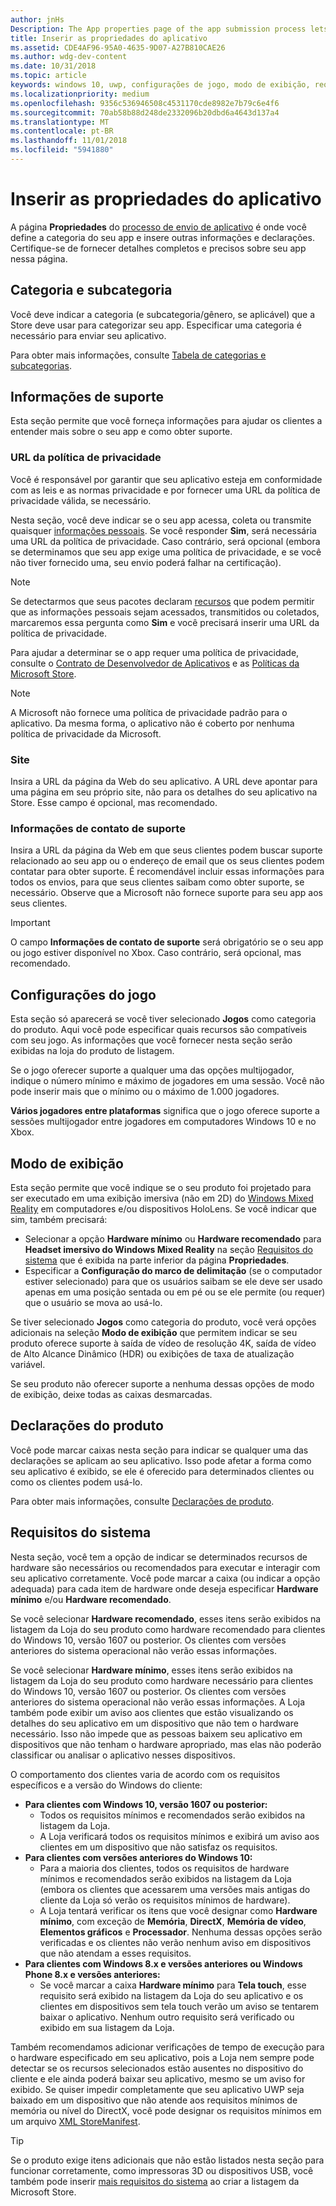 ```yaml
---
author: jnHs
Description: The App properties page of the app submission process lets you define your app's category and indicate hardware preferences or other declarations.
title: Inserir as propriedades do aplicativo
ms.assetid: CDE4AF96-95A0-4635-9D07-A27B810CAE26
ms.author: wdg-dev-content
ms.date: 10/31/2018
ms.topic: article
keywords: windows 10, uwp, configurações de jogo, modo de exibição, requisitos do sistema, requisitos de hardware, hardware mínimo, hardware recomendado, política de privacidade, informações de contato de suporte, site do app, informações de suporte
ms.localizationpriority: medium
ms.openlocfilehash: 9356c536946508c4531170cde8982e7b79c6e4f6
ms.sourcegitcommit: 70ab58b88d248de2332096b20dbd6a4643d137a4
ms.translationtype: MT
ms.contentlocale: pt-BR
ms.lasthandoff: 11/01/2018
ms.locfileid: "5941880"
---
```

# <a name="enter-app-properties"></a>Inserir as propriedades do aplicativo

A página **Propriedades** do [processo de envio de aplicativo](app-submissions.md) é onde você define a categoria do seu app e insere outras informações e declarações. Certifique-se de fornecer detalhes completos e precisos sobre seu app nessa página.


## <a name="category-and-subcategory"></a>Categoria e subcategoria

Você deve indicar a categoria (e subcategoria/gênero, se aplicável) que a Store deve usar para categorizar seu app. Especificar uma categoria é necessário para enviar seu aplicativo.

Para obter mais informações, consulte [Tabela de categorias e subcategorias](category-and-subcategory-table.md).


## <a name="support-info"></a>Informações de suporte

Esta seção permite que você forneça informações para ajudar os clientes a entender mais sobre o seu app e como obter suporte.

### <a name="privacy-policy-url"></a>URL da política de privacidade

Você é responsável por garantir que seu aplicativo esteja em conformidade com as leis e as normas privacidade e por fornecer uma URL da política de privacidade válida, se necessário.

Nesta seção, você deve indicar se o seu app acessa, coleta ou transmite quaisquer [informações pessoais](https://docs.microsoft.com/legal/windows/agreements/store-policies#105-personal-information). Se você responder **Sim**, será necessária uma URL da política de privacidade. Caso contrário, será opcional (embora se determinamos que seu app exige uma política de privacidade, e se você não tiver fornecido uma, seu envio poderá falhar na certificação).

> [!NOTE]
> Se detectarmos que seus pacotes declaram [recursos](../packaging/app-capability-declarations.md) que podem permitir que as informações pessoais sejam acessados, transmitidos ou coletados, marcaremos essa pergunta como **Sim** e você precisará inserir uma URL da política de privacidade.

Para ajudar a determinar se o app requer uma política de privacidade, consulte o [Contrato de Desenvolvedor de Aplicativos](https://docs.microsoft.com/legal/windows/agreements/app-developer-agreement) e as [Políticas da Microsoft Store](https://docs.microsoft.com/legal/windows/agreements/store-policies#105-personal-information). 

> [!NOTE]
> A Microsoft não fornece uma política de privacidade padrão para o aplicativo. Da mesma forma, o aplicativo não é coberto por nenhuma política de privacidade da Microsoft. 


### <a name="website"></a>Site

Insira a URL da página da Web do seu aplicativo. A URL deve apontar para uma página em seu próprio site, não para os detalhes do seu aplicativo na Store. Esse campo é opcional, mas recomendado.

### <a name="support-contact-info"></a>Informações de contato de suporte

Insira a URL da página da Web em que seus clientes podem buscar suporte relacionado ao seu app ou o endereço de email que os seus clientes podem contatar para obter suporte. É recomendável incluir essas informações para todos os envios, para que seus clientes saibam como obter suporte, se necessário. Observe que a Microsoft não fornece suporte para seu app aos seus clientes.

> [!IMPORTANT]
> O campo **Informações de contato de suporte** será obrigatório se o seu app ou jogo estiver disponível no Xbox. Caso contrário, será opcional, mas recomendado.


## <a name="game-settings"></a>Configurações do jogo

Esta seção só aparecerá se você tiver selecionado **Jogos** como categoria do produto. Aqui você pode especificar quais recursos são compatíveis com seu jogo. As informações que você fornecer nesta seção serão exibidas na loja do produto de listagem.

Se o jogo oferecer suporte a qualquer uma das opções multijogador, indique o número mínimo e máximo de jogadores em uma sessão. Você não pode inserir mais que o mínimo ou o máximo de 1.000 jogadores.

**Vários jogadores entre plataformas** significa que o jogo oferece suporte a sessões multijogador entre jogadores em computadores Windows 10 e no Xbox.


## <a name="display-mode"></a>Modo de exibição

Esta seção permite que você indique se o seu produto foi projetado para ser executado em uma exibição imersiva (não em 2D) do [Windows Mixed Reality](https://developer.microsoft.com/windows/mixed-reality) em computadores e/ou dispositivos HoloLens. Se você indicar que sim, também precisará:
- Selecionar a opção **Hardware mínimo** ou **Hardware recomendado** para **Headset imersivo do Windows Mixed Reality** na seção [Requisitos do sistema](#system-requirements) que é exibida na parte inferior da página **Propriedades**.
- Especificar a **Configuração do marco de delimitação** (se o computador estiver selecionado) para que os usuários saibam se ele deve ser usado apenas em uma posição sentada ou em pé ou se ele permite (ou requer) que o usuário se mova ao usá-lo. 

Se tiver selecionado **Jogos** como categoria do produto, você verá opções adicionais na seleção **Modo de exibição** que permitem indicar se seu produto oferece suporte à saída de vídeo de resolução 4K, saída de vídeo de Alto Alcance Dinâmico (HDR) ou exibições de taxa de atualização variável.

Se seu produto não oferecer suporte a nenhuma dessas opções de modo de exibição, deixe todas as caixas desmarcadas.


## <a name="product-declarations"></a>Declarações do produto

Você pode marcar caixas nesta seção para indicar se qualquer uma das declarações se aplicam ao seu aplicativo. Isso pode afetar a forma como seu aplicativo é exibido, se ele é oferecido para determinados clientes ou como os clientes podem usá-lo.

Para obter mais informações, consulte [Declarações de produto](app-declarations.md).

## <a name="system-requirements"></a>Requisitos do sistema

Nesta seção, você tem a opção de indicar se determinados recursos de hardware são necessários ou recomendados para executar e interagir com seu aplicativo corretamente. Você pode marcar a caixa (ou indicar a opção adequada) para cada item de hardware onde deseja especificar **Hardware mínimo** e/ou **Hardware recomendado**.

Se você selecionar **Hardware recomendado**, esses itens serão exibidos na listagem da Loja do seu produto como hardware recomendado para clientes do Windows 10, versão 1607 ou posterior. Os clientes com versões anteriores do sistema operacional não verão essas informações.

Se você selecionar **Hardware mínimo**, esses itens serão exibidos na listagem da Loja do seu produto como hardware necessário para clientes do Windows 10, versão 1607 ou posterior. Os clientes com versões anteriores do sistema operacional não verão essas informações. A Loja também pode exibir um aviso aos clientes que estão visualizando os detalhes do seu aplicativo em um dispositivo que não tem o hardware necessário. Isso não impede que as pessoas baixem seu aplicativo em dispositivos que não tenham o hardware apropriado, mas elas não poderão classificar ou analisar o aplicativo nesses dispositivos. 

O comportamento dos clientes varia de acordo com os requisitos específicos e a versão do Windows do cliente:

- **Para clientes com Windows 10, versão 1607 ou posterior:**
     - Todos os requisitos mínimos e recomendados serão exibidos na listagem da Loja.
     - A Loja verificará todos os requisitos mínimos e exibirá um aviso aos clientes em um dispositivo que não satisfaz os requisitos.
- **Para clientes com versões anteriores do Windows 10:**
     - Para a maioria dos clientes, todos os requisitos de hardware mínimos e recomendados serão exibidos na listagem da Loja (embora os clientes que acessarem uma versões mais antigas do cliente da Loja só verão os requisitos mínimos de hardware).
     - A Loja tentará verificar os itens que você designar como **Hardware mínimo**, com exceção de **Memória**, **DirectX**, **Memória de vídeo**, **Elementos gráficos** e **Processador**. Nenhuma dessas opções serão verificadas e os clientes não verão nenhum aviso em dispositivos que não atendam a esses requisitos. 
- **Para clientes com Windows 8.x e versões anteriores ou Windows Phone 8.x e versões anteriores:**
     - Se você marcar a caixa **Hardware mínimo** para **Tela touch**, esse requisito será exibido na listagem da Loja do seu aplicativo e os clientes em dispositivos sem tela touch verão um aviso se tentarem baixar o aplicativo. Nenhum outro requisito será verificado ou exibido em sua listagem da Loja.

Também recomendamos adicionar verificações de tempo de execução para o hardware especificado em seu aplicativo, pois a Loja nem sempre pode detectar se os recursos selecionados estão ausentes no dispositivo do cliente e ele ainda poderá baixar seu aplicativo, mesmo se um aviso for exibido. Se quiser impedir completamente que seu aplicativo UWP seja baixado em um dispositivo que não atende aos requisitos mínimos de memória ou nível do DirectX, você pode designar os requisitos mínimos em um arquivo [XML StoreManifest](https://docs.microsoft.com/uwp/schemas/storemanifest/storemanifestschema2015/schema-root).

> [!TIP]
> Se o produto exige itens adicionais que não estão listados nesta seção para funcionar corretamente, como impressoras 3D ou dispositivos USB, você também pode inserir [mais requisitos do sistema](create-app-store-listings.md#additional-system-requirements) ao criar a listagem da Microsoft Store.





